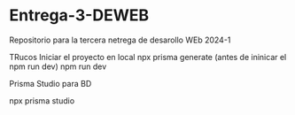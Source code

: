# Entrega-3-DEWEB
Repositorio para la tercera netrega de desarollo WEb 2024-1

TRucos
Iniciar el proyecto en local
npx prisma generate (antes de ininicar el npm run dev)
npm run dev


Prisma Studio para BD

npx prisma studio

